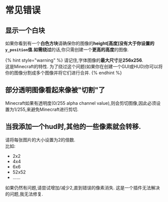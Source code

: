 # 常见错误

## 显示一个白块

如果你看到有一个**白色方块**请确保你的图像的**height\[高度\]**没有大于你设置的`y_position`值.如需**绕过**的话,你只需创建一个**更高的高度**的图像.

{% hint style="warning" %}
请记住,字体图像的**最大尺寸**是**256x256**.  
这是Minecraft的特性. 为了绕过这个问题\(如果你在创建一个GUI或HUD\)你可以将你的图像分割成多个图像并将它们进行合并.
{% endhint %}

## 部分透明图像看起来像被"切割"了

Minecraft如果有透明度\(0/255 alpha channel value\),则会剪切图像,因此必须设置为1/255,来避免Minecraft进行剪切.

## 当我添加一个hud时,其他的一些像素就会转移.

请将每张图片的大小设置为2的倍数.  
比如:

* 2x2  
* 4x4  
* 6x6  
* 52x52  
* ......  

如果仍然有问题,请尝试增加/减少2,直到错误的像素消失. 这是一个插件无法解决的问题,我无法修复.

